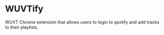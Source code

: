 # WUVTify
WUVT Chrome extension that allows users to login to spotify and add tracks to their playlists.
